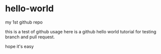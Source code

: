 # hello-world
my 1st github repo


this is a test of github usage
here is a github hello world tutorial for testing branch and pull request.

hope it's easy

